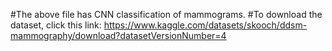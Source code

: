 #The above file has CNN classification of mammograms. 
#To download the dataset, click this link: https://www.kaggle.com/datasets/skooch/ddsm-mammography/download?datasetVersionNumber=4
